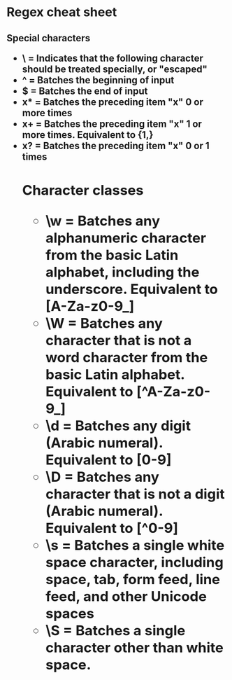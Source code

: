 <html>
<h1>Regex cheat sheet

<h2>Special characters
<ul>
    <li>\ = Indicates that the following character should be treated specially, or "escaped"
    <li>^ = Batches the beginning of input
    <li>$ = Batches the end of input
    <li>x* = Batches the preceding item "x" 0 or more times
    <li>x+ = Batches the preceding item "x" 1 or more times. Equivalent to {1,}
    <li>x? = Batches the preceding item "x" 0 or 1 times


<h2>Character classes

<ul>
    <li>\w = Batches any alphanumeric character from the basic Latin alphabet, including the underscore. Equivalent to [A-Za-z0-9_]
    <li>\W = Batches any character that is not a word character from the basic Latin alphabet. Equivalent to [^A-Za-z0-9_]
    <li>\d = Batches any digit (Arabic numeral). Equivalent to [0-9]
    <li>\D = Batches any character that is not a digit (Arabic numeral). Equivalent to [^0-9]
    <li>\s = Batches a single white space character, including space, tab, form feed, line feed, and other Unicode spaces
    <li>\S = Batches a single character other than white space.



